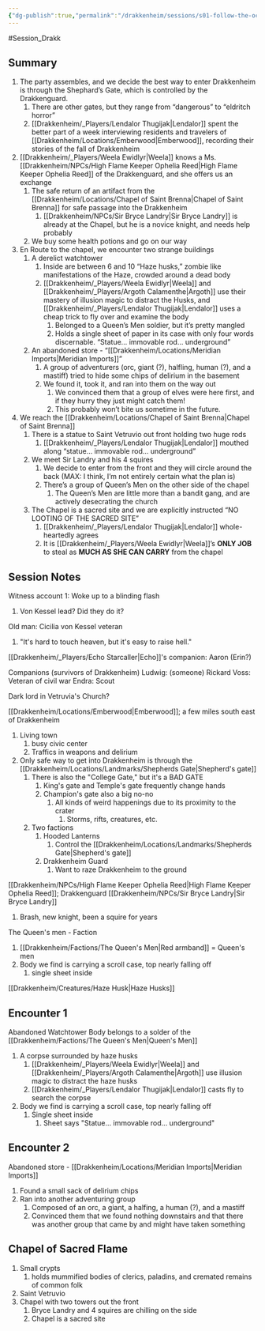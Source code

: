 ```yaml
---
{"dg-publish":true,"permalink":"/drakkenheim/sessions/s01-follow-the-octarine-brick-road/"}
---
```



#Session_Drakk

## Summary


1. The party assembles, and we decide the best way to enter Drakkenheim is through the Shephard’s Gate, which is controlled by the Drakkenguard.
	1. There are other gates, but they range from “dangerous” to “eldritch horror”
	2. [[Drakkenheim/_Players/Lendalor Thugijak\|Lendalor]] spent the better part of a week interviewing residents and travelers of [[Drakkenheim/Locations/Emberwood\|Emberwood]], recording their stories of the fall of Drakkenheim
2. [[Drakkenheim/_Players/Weela Ewidlyr\|Weela]] knows a Ms. [[Drakkenheim/NPCs/High Flame Keeper Ophelia Reed\|High Flame Keeper Ophelia Reed]] of the Drakkenguard, and she offers us an exchange
	1. The safe return of an artifact from the [[Drakkenheim/Locations/Chapel of Saint Brenna\|Chapel of Saint Brenna]] for safe passage into the Drakkenheim
		1. [[Drakkenheim/NPCs/Sir Bryce Landry\|Sir Bryce Landry]] is already at the Chapel, but he is a novice knight, and needs help probably
	2. We buy some health potions and go on our way
3. En Route to the chapel, we encounter two strange buildings
	1. A derelict watchtower
		1. Inside are between 6 and 10 “Haze husks,” zombie like manifestations of the Haze, crowded around a dead body
		2. [[Drakkenheim/_Players/Weela Ewidlyr\|Weela]] and [[Drakkenheim/_Players/Argoth Calamenthe\|Argoth]] use their mastery of illusion magic to distract the Husks, and [[Drakkenheim/_Players/Lendalor Thugijak\|Lendalor]] uses a cheap trick to fly over and examine the body
			1. Belonged to a Queen’s Men soldier, but it’s pretty mangled
			2. Holds a single sheet of paper in its case with only four words discernable. “Statue… immovable rod… underground”
	2. An abandoned store - “[[Drakkenheim/Locations/Meridian Imports\|Meridian Imports]]”
		1. A group of adventurers (orc, giant (?), halfling, human (?), and a mastiff) tried to hide some chips of delirium in the basement
		2. We found it, took it, and ran into them on the way out
			1. We convinced them that a group of elves were here first, and if they hurry they just might catch them!
			2. This probably won’t bite us sometime in the future.
4. We reach the [[Drakkenheim/Locations/Chapel of Saint Brenna\|Chapel of Saint Brenna]]
	1. There is a statue to Saint Vetruvio out front holding two huge rods
		1. [[Drakkenheim/_Players/Lendalor Thugijak\|Lendalor]] mouthed along “statue… immovable rod… underground”
	2. We meet Sir Landry and his 4 squires
		1. We decide to enter from the front and they will circle around the back (MAX: I think, I’m not entirely certain what the plan is)
		2. There’s a group of Queen’s Men on the other side of the chapel
			1. The Queen’s Men are little more than a bandit gang, and are actively desecrating the church
	3. The Chapel is a sacred site and we are explicitly instructed “NO LOOTING OF THE SACRED SITE”
		1. [[Drakkenheim/_Players/Lendalor Thugijak\|Lendalor]] whole-heartedly agrees
		2. It is [[Drakkenheim/_Players/Weela Ewidlyr\|Weela]]’s **ONLY JOB** to steal as **MUCH AS SHE CAN CARRY** from the chapel




## Session Notes

Witness account 1: Woke up to a blinding flash

1. Von Kessel lead? Did they do it?


Old man: Cicilia von Kessel veteran
1. "It's hard to touch heaven, but it's easy to raise hell."

[[Drakkenheim/_Players/Echo Starcaller\|Echo]]'s companion: Aaron (Erin?)

Companions (survivors of Drakkenheim)
Ludwig: (someone)
Rickard Voss: Veteran of civil war
Endra: Scout

Dark lord in Vetruvia's Church?

[[Drakkenheim/Locations/Emberwood\|Emberwood]]; a few miles south east of Drakkenheim
1. Living town
	1. busy civic center
	2. Traffics in weapons and delirium
2. Only safe way to get into Drakkenheim is through the [[Drakkenheim/Locations/Landmarks/Shepherds Gate\|Shepherd's gate]]
	1. There is also the "College Gate," but it's a BAD GATE
		1. King's gate and Temple's gate frequently change hands
		2. Champion's gate also a big no-no
			1. All kinds of weird happenings due to its proximity to the crater
				1. Storms, rifts, creatures, etc.
	2. Two factions
		1. Hooded Lanterns
			1. Control the [[Drakkenheim/Locations/Landmarks/Shepherds Gate\|Shepherd's gate]]
		2. Drakkenheim Guard
			1. Want to raze Drakkenheim to the ground

[[Drakkenheim/NPCs/High Flame Keeper Ophelia Reed\|High Flame Keeper Ophelia Reed]]; Drakkenguard
[[Drakkenheim/NPCs/Sir Bryce Landry\|Sir Bryce Landry]]
1. Brash, new knight, been a squire for years


The Queen's men - Faction
1. [[Drakkenheim/Factions/The Queen's Men\|Red armband]] = Queen's men
2. Body we find is carrying a scroll case, top nearly falling off
	1. single sheet inside


[[Drakkenheim/Creatures/Haze Husk\|Haze Husks]]


## Encounter 1
Abandoned Watchtower
Body belongs to a solder of the [[Drakkenheim/Factions/The Queen's Men\|Queen's Men]]
1. A corpse surrounded by haze husks
	1. [[Drakkenheim/_Players/Weela Ewidlyr\|Weela]] and [[Drakkenheim/_Players/Argoth Calamenthe\|Argoth]] use illusion magic to distract the haze husks
	2. [[Drakkenheim/_Players/Lendalor Thugijak\|Lendalor]] casts fly to search the corpse
2. Body we find is carrying a scroll case, top nearly falling off
	1. Single sheet inside
		1. Sheet says "Statue... immovable rod... underground"

## Encounter 2
Abandoned store - [[Drakkenheim/Locations/Meridian Imports\|Meridian Imports]]
1. Found a small sack of delirium chips
2. Ran into another adventuring group
	1. Composed of an orc, a giant, a halfing, a human (?), and a mastiff
	2. Convinced them that we found nothing downstairs and that there was another group that came by and might have taken something

## Chapel of Sacred Flame
1. Small crypts
	1. holds mummified bodies of clerics, paladins, and cremated remains of common folk
2. Saint Vetruvio
3. Chapel with two towers out the front
	1. Bryce Landry and 4 squires are chilling on the side
	2. Chapel is a sacred site